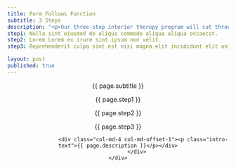 ```yaml
---
title: Form Follows Function
subtitle: 3 Steps
description: "<p>Our three-step interior therepy program will cut through the clutter.</p><p>A new harmonious environment will leave you free to do more of what's important to you.</p><p>With less.</p>"
step1: Nulla sint eiusmod do aliqua commodo aliqua aliqua occaecat.
step2: Lorem Lorem ex irure sint ipsum non velit.
step3: Reprehenderit culpa sint est nisi magna elit incididunt elit anim.

layout: post
published: true
---
```


<!-- Intro Header -->
<header class="intro">
	<div class="intro-body container-fluid">
				<div class="verticalbar"></div>
				<div class="row">
					<div class="dec-column">{{ page.subtitle }}</div>
					<div class="col-md-2 col-md-offset-7"><p class="step-text">{{ page.step1 }}</p></div>
					<div class="col-md-2 col-md-offset-6"><p class="step-text">{{ page.step2 }}</p></div>
					<div class="col-md-2 col-md-offset-5"><p class="step-text">{{ page.step3 }}</p></div>
					<div class="col-md-6"></div>
				</div>
				<div class="row">
					<a href="#download" class="btn btn-circle page-scroll">
						<i class="fa fa-angle-double-down animated"></i></a>

					<div class="col-md-4 col-md-offset-1"><p class="intro-text">{{ page.description }}</p></div>
				</div>
	</div>
</header>

<!--a href="#about" class="btn btn-circle page-scroll"-->
